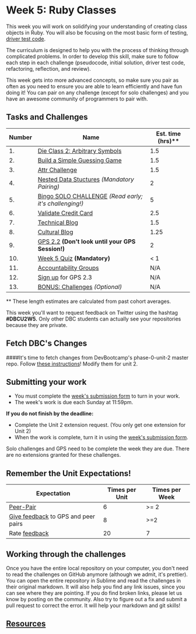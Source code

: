 # Week 5: Ruby Classes

<!-- Week 5 challenges will be published by 10:00am PST Monday morning. -->

This week you will work on solidifying your understanding of creating class objects in Ruby. You will also be focusing on the most basic form of testing, [driver test code](https://github.com/Devbootcamp/phase-0-handbook/blob/master/coding-references/driver-code.md).

The curriculum is designed to help you with the process of thinking through complicated problems. In order to develop this skill, make sure to follow each step  in each challenge (pseudocode, initial solution, driver test code, refactoring, reflection, and review).

This week gets into more advanced concepts, so make sure you pair as often as you need to ensure you are able to learn efficiently and have fun doing it! You can pair on any challenge (except for solo challenges) and you have an awesome community of programmers to pair with.

## Tasks and Challenges

Number | Name | Est. time (hrs)**
-------|----------------|----------
1. | [Die Class 2: Arbitrary Symbols](die) | 1.5
2. | [Build a Simple Guessing Game](guessing-game) | 1.5
3. | [Attr Challenge](attr) | 1.5
4. | [Nested Data Stuctures](nested-data-structures) *(Mandatory Pairing)* | 2
5. | [Bingo SOLO CHALLENGE](bingo-solo-challenge) *(Read early; it's challenging!)* | 5
6. | [Validate Credit Card](validate-credit-card) | 2.5
7. | [Technical Blog](technical-blog.md) | 1.5
8. | [Cultural Blog](cultural-blog.md) | 1.25
9. | [GPS 2.2](gps2-2) **(Don't look until your GPS Session!)** | 2
10. | [Week 5 Quiz](https://www.classmarker.com/online-test/start/?quiz=n4j5556758be1b12) **(Mandatory)** | < 1
11. | [Accountability Groups](accountability-group.md) | N/A
12. | [Sign up](https://phase0.devbootcamp.com/) for GPS 2.3 | N/A
13. | [BONUS: Challenges](BONUS-challenges) *(Optional)* | N/A

** These length estimates are calculated from past cohort averages.

This week you'll want to request feedback on Twitter using the hashtag **#DBCU2W5.** Only other DBC students can actually see your repositories because they are private.

## Fetch DBC's Changes
####It's time to fetch changes from DevBootcamp's phase-0-unit-2 master repo.
Follow [these instructions](https://github.com/Devbootcamp/phase-0-handbook/blob/master/fetching-changes.md)!
Modify them for unit 2.

## Submitting your work
- You must complete the [week's submission form](http://apply.devbootcamp.com) to turn in your work.
- The week's work is due each Sunday at 11:59pm.

**If you do not finish by the deadline:**
- Complete the Unit 2 extension request. (You only get one extension for Unit 2)
- When the work is complete, turn it in using the [week's submission form](http://apply.devbootcamp.com).

Solo challenges and GPS need to be complete the week they are due. There are no extensions granted for these challenges.

## Remember the Unit Expectations!

Expectation | Times per Unit | Times per Week
------------|----------|---------
[Peer-Pair](https://github.com/Devbootcamp/phase-0-handbook/blob/master/peer-pairing-sessions.md) | 6 | >= 2
[Give feedback](https://socrates.devbootcamp.com/feedback/new) to GPS and peer pairs | 8 | >=2
Rate [feedback](https://socrates.devbootcamp.com/feedback) | 20 | 7

## Working through the challenges
Once you have the entire local repository on your computer, you don't need to read the challenges on GitHub anymore (although we admit, it's prettier). You can open the entire repository in Sublime and read the challenges in their original markdown. It will also help you find any link issues, since you can see where they are pointing. If you do find broken links, please let us know by posting on the community. Also try to figure out a fix and submit a pull request to correct the error. It will help your markdown and git skills!

## [Resources](https://github.com/Devbootcamp/phase-0-handbook/blob/master/resources.md)
